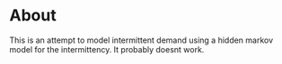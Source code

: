 # About

This is an attempt to model intermittent demand using a hidden markov model for the intermittency. 
It probably doesnt work. 

